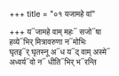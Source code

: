 +++
title = "०१ यजामहे वां"

+++
य᳓जामहे वाम् महः᳓ सजो᳓षा  
हव्ये᳓भिर् मित्रावरुणा न᳓मोभिः  
घृतइ᳓र् घृतस्नू अ᳓ध य᳓द् वाम् अस्मे᳓  
अध्वर्य᳓वो न᳓ धीति᳓भिर् भ᳓रन्ति
